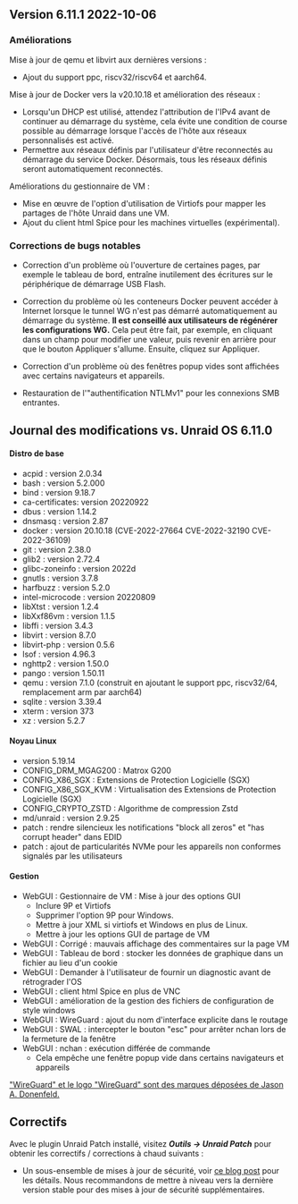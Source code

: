 ## Version 6.11.1 2022-10-06

### Améliorations

Mise à jour de qemu et libvirt aux dernières versions :

- Ajout du support ppc, riscv32/riscv64 et aarch64.

Mise à jour de Docker vers la v20.10.18 et amélioration des réseaux :

- Lorsqu'un DHCP est utilisé, attendez l'attribution de l'IPv4 avant de continuer au démarrage du système, cela évite une condition de course possible au démarrage lorsque l'accès de l'hôte aux réseaux personnalisés est activé.
- Permettre aux réseaux définis par l'utilisateur d'être reconnectés au démarrage du service Docker. Désormais, tous les réseaux définis seront automatiquement reconnectés.

Améliorations du gestionnaire de VM :

- Mise en œuvre de l'option d'utilisation de Virtiofs pour mapper les partages de l'hôte Unraid dans une VM.
- Ajout du client html Spice pour les machines virtuelles (expérimental).

### Corrections de bugs notables

- Correction d'un problème où l'ouverture de certaines pages, par exemple le tableau de bord, entraîne inutilement des écritures sur le périphérique de démarrage USB Flash.

- Correction du problème où les conteneurs Docker peuvent accéder à Internet lorsque le tunnel WG n'est pas démarré automatiquement au démarrage du système. **Il est conseillé aux utilisateurs de régénérer les configurations WG.** Cela peut être fait, par exemple, en cliquant dans un champ pour modifier une valeur, puis revenir en arrière pour que le bouton Appliquer s'allume. Ensuite, cliquez sur Appliquer.

- Correction d'un problème où des fenêtres popup vides sont affichées avec certains navigateurs et appareils.

- Restauration de l'"authentification NTLMv1" pour les connexions SMB entrantes.

## Journal des modifications vs. Unraid OS 6.11.0

#### Distro de base

- acpid : version 2.0.34
- bash : version 5.2.000
- bind : version 9.18.7
- ca-certificates: version 20220922
- dbus : version 1.14.2
- dnsmasq : version 2.87
- docker : version 20.10.18 (CVE-2022-27664 CVE-2022-32190 CVE-2022-36109)
- git : version 2.38.0
- glib2 : version 2.72.4
- glibc-zoneinfo : version 2022d
- gnutls : version 3.7.8
- harfbuzz : version 5.2.0
- intel-microcode : version 20220809
- libXtst : version 1.2.4
- libXxf86vm : version 1.1.5
- libffi : version 3.4.3
- libvirt : version 8.7.0
- libvirt-php : version 0.5.6
- lsof : version 4.96.3
- nghttp2 : version 1.50.0
- pango : version 1.50.11
- qemu : version 7.1.0 (construit en ajoutant le support ppc, riscv32/64, remplacement arm par aarch64)
- sqlite : version 3.39.4
- xterm : version 373
- xz : version 5.2.7

#### Noyau Linux

- version 5.19.14
- CONFIG\_DRM\_MGAG200 : Matrox G200
- CONFIG\_X86\_SGX : Extensions de Protection Logicielle (SGX)
- CONFIG\_X86\_SGX\_KVM : Virtualisation des Extensions de Protection Logicielle (SGX)
- CONFIG\_CRYPTO\_ZSTD : Algorithme de compression Zstd
- md/unraid : version 2.9.25
- patch : rendre silencieux les notifications "block all zeros" et "has corrupt header" dans EDID
- patch : ajout de particularités NVMe pour les appareils non conformes signalés par les utilisateurs

#### Gestion

- WebGUI : Gestionnaire de VM : Mise à jour des options GUI
  - Inclure 9P et Virtiofs
  - Supprimer l'option 9P pour Windows.
  - Mettre à jour XML si virtiofs et Windows en plus de Linux.
  - Mettre à jour les options GUI de partage de VM
- WebGUI : Corrigé : mauvais affichage des commentaires sur la page VM
- WebGUI : Tableau de bord : stocker les données de graphique dans un fichier au lieu d'un cookie
- WebGUI : Demander à l'utilisateur de fournir un diagnostic avant de rétrograder l'OS
- WebGUI : client html Spice en plus de VNC
- WebGUI : amélioration de la gestion des fichiers de configuration de style windows
- WebGUI : WireGuard : ajout du nom d'interface explicite dans le routage
- WebGUI : SWAL : intercepter le bouton "esc" pour arrêter nchan lors de la fermeture de la fenêtre
- WebGUI : nchan : exécution différée de commande
  - Cela empêche une fenêtre popup vide dans certains navigateurs et appareils

["WireGuard" et le logo "WireGuard" sont des marques déposées de Jason A. Donenfeld.](https://www.wireguard.com/)

## Correctifs

Avec le plugin Unraid Patch installé, visitez _**Outils → Unraid Patch**_ pour obtenir les correctifs / corrections à chaud suivants :

- Un sous-ensemble de mises à jour de sécurité, voir [ce blog post](https://unraid.net/blog/cvd) pour les détails. Nous recommandons de mettre à niveau vers la dernière version stable pour des mises à jour de sécurité supplémentaires.
